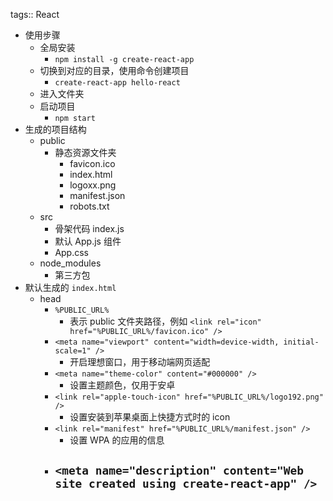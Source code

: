 tags:: React

- 使用步骤
	- 全局安装
		- `npm install -g create-react-app`
	- 切换到对应的目录，使用命令创建项目
		- `create-react-app hello-react`
	- 进入文件夹
	- 启动项目
		- `npm start`
- 生成的项目结构
	- public
		- 静态资源文件夹
			- favicon.ico
			- index.html
			- logoxx.png
			- manifest.json
			- robots.txt
	- src
		- 骨架代码 index.js
		- 默认 App.js 组件
		- App.css
	- node_modules
		- 第三方包
- 默认生成的 `index.html`
	- head
		- `%PUBLIC_URL%`
			- 表示 public 文件夹路径，例如 `<link rel="icon" href="%PUBLIC_URL%/favicon.ico" />`
		- `<meta name="viewport" content="width=device-width, initial-scale=1" />`
			- 开启理想窗口，用于移动端网页适配
		- `<meta name="theme-color" content="#000000" />`
			- 设置主题颜色，仅用于安卓
		- `<link rel="apple-touch-icon" href="%PUBLIC_URL%/logo192.png" />`
			- 设置安装到苹果桌面上快捷方式时的 icon
		- `<link rel="manifest" href="%PUBLIC_URL%/manifest.json" />`
			- 设置 WPA 的应用的信息
		- `<meta name="description" content="Web site created using create-react-app" />`
			-